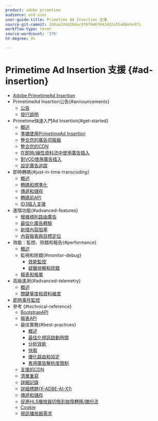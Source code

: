 ```yaml
---
product: adobe primetime
audience: end-user
user-guide-title: Primetime Ad Insertion 支援
source-git-commit: 2b8aa2d4d20dac0f6f8467043dd2e55a88e9e9f1
workflow-type: tm+mt
source-wordcount: '176'
ht-degree: 4%

---
```



# Primetime Ad Insertion 支援 {#ad-insertion}

+ [Adobe PrimetimeAd Insertion](home.md)
+ PrimetimeAd Insertion公告{#announcements}
   + [公告](announcements/overview.md)
   + [發行說明](https://experienceleague.adobe.com/docs/primetime/release-notes/ptai/ptai-22x-release-notes.html)
+ Primetime快速入門Ad Insertion{#get-started}
   + [概述](getting-started/get-started-overview.md)
   + [準備使用PrimetimeAd Insertion](getting-started/setup-ptai.md)
   + [整合您的廣告伺服器](getting-started/integrate-ad-server.md)
   + [整合您的CDN](getting-started/integrate-cdn.md)
   + [在即時/線性資料流中使用廣告插入](getting-started/ad-insertion-live-linear-stream.md)
   + [對VOD使用廣告插入](getting-started/ad-insertion-vod.md)
   + [設定廣告追蹤](getting-started/set-up-ad-tracking.md)
+ 即時轉碼{#just-in-time-transcoding}
   + [概述](just-in-time-transcoding/jit-transcoding-overview.md)
   + [轉碼和標準化](just-in-time-transcoding/transcoding-and-normalization.md)
   + [傳遞和儲存](https://experienceleague.adobe.com/docs/primetime/ad-insertion/technical-reference/delivery-and-storage.html)
   + [轉碼前API](just-in-time-transcoding/pre-transcoding-api.md)
   + [ID3插入支援](just-in-time-transcoding/id3-injection-support.md)
+ 進階功能{#advanced-features}
   + [根據規則路由廣告](advanced-features/route-ads-based-on-rules.md)
   + [最佳化廣告體驗](advanced-features/optimize-ad-experiences.md)
   + [新增內容阻塞](advanced-features/add-content-bumpers.md)
   + [內容報表與目標定位](advanced-features/contextual-reporting-and-targeting.md)
+ 效能：監控、除錯和報告{#performance}
   + [概述](performance-monitoring-debugging-reporting/performance-overview.md)
   + 監視和除錯{#monitor-debug}
      + [效能監控](performance-monitoring-debugging-reporting/performance-monitoring.md)
      + [疑難排解和除錯](performance-monitoring-debugging-reporting/troubleshoot-and-debug.md)
   + [報表和帳單](performance-monitoring-debugging-reporting/reporting-and-billing.md)
+ 高級遙測{#advanced-telemetry}
   + [概述](advanced-telemetry/advanced-telemetry-overview.md)
   + [關鍵量度和資料維度](advanced-telemetry/key-metrics.md)
+ [即時事件監控](live-event-monitoring.md)
+ 參考 {#technical-reference}
   + [BootstrapAPI](technical-reference/bootstrap-api.md)
   + [報表API](technical-reference/report-api.md)
   + 最佳實務{#best-practices}
      + [概述](best-practices/best-practices-overview.md)
      + [最佳化視訊啟動時間](best-practices/optimize-video-startup-time.md)
      + [分析效能](best-practices/analyze-performance.md)
      + [快取](best-practices/caching.md)
      + [優化路由和協定](best-practices/optimize-routes-protocols.md)
      + [套用廣告解析度限制](best-practices/apply-ad-resolution-constraints.md)
   + [支援的CDN](technical-reference/supported-cdns.md)
   + [清單重寫](technical-reference/manifest-rewriting.md)
   + [詳細記錄](performance-monitoring-debugging-reporting/verbose-logging.md)
   + [詳細標題(X-ADBE-AI-X1)](performance-monitoring-debugging-reporting/debugging-headers.md)
   + [傳遞和儲存](/help/primetime-ad-insertion/just-in-time-transcoding/delivery-and-storage.md)
   + [促進HLS播放器切換到故障轉移/備份流](technical-reference/hls-switching-to-failover.md)
   + [Cookie](technical-reference/cookies.md)
   + [視訊播放器需求](technical-reference/video-player-requirements.md)